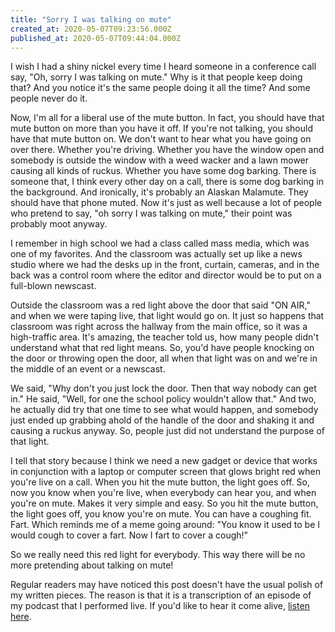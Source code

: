 ```yaml
---
title: "Sorry I was talking on mute"
created_at: 2020-05-07T09:23:56.000Z
published_at: 2020-05-07T09:44:04.000Z
---
```

I wish I had a shiny nickel every time I heard someone in a conference call say, "Oh, sorry I was talking on mute." Why is it that people keep doing that? And you notice it's the same people doing it all the time? And some people never do it.

Now, I'm all for a liberal use of the mute button. In fact, you should have that mute button on more than you have it off. If you're not talking, you should have that mute button on. We don't want to hear what you have going on over there. Whether you're driving. Whether you have the window open and somebody is outside the window with a weed wacker and a lawn mower causing all kinds of ruckus. Whether you have some dog barking. There is someone that, I think every other day on a call, there is some dog barking in the background. And ironically, it's probably an Alaskan Malamute. They should have that phone muted. Now it's just as well because a lot of people who pretend to say, "oh sorry I was talking on mute," their point was probably moot anyway.

I remember in high school we had a class called mass media, which was one of my favorites. And the classroom was actually set up like a news studio where we had the desks up in the front, curtain, cameras, and in the back was a control room where the editor and director would be to put on a full-blown newscast. 

Outside the classroom was a red light above the door that said "ON AIR," and when we were taping live, that light would go on. It just so happens that classroom was right across the hallway from the main office, so it was a high-traffic area. It's amazing, the teacher told us, how many people didn't understand what that red light means. So, you'd have people knocking on the door or throwing open the door, all when that light was on and we're in the middle of an event or a newscast. 

We said, "Why don't you just lock the door. Then that way nobody can get in." He said, "Well, for one the school policy wouldn't allow that." And two, he actually did try that one time to see what would happen, and somebody just ended up grabbing ahold of the handle of the door and shaking it and causing a ruckus anyway. So, people just did not understand the purpose of that light.

I tell that story because I think we need a new gadget or device that works in conjunction with a laptop or computer screen that glows bright red when you're live on a call. When you hit the mute button, the light goes off. So, now you know when you're live, when everybody can hear you, and when you're on mute. Makes it very simple and easy. So you hit the mute button, the light goes off, you know you're on mute. You can have a coughing fit. Fart. Which reminds me of a meme going around: "You know it used to be I would cough to cover a fart. Now I fart to cover a cough!" 

So we really need this red light for everybody. This way there will be no more pretending about talking on mute!

Regular readers may have noticed this post doesn't have the usual polish of my written pieces. The reason is that it is a transcription of an episode of my podcast that I performed live. If you'd like to hear it come alive, [listen here](https://anchor.fm/brandon-wilson99/episodes/35-Sorry-I-was-talking-on-mute-edmkec).
